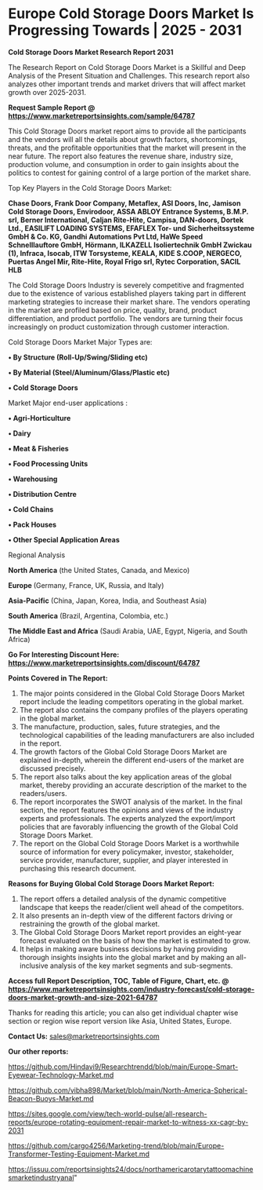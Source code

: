 # Europe Cold Storage Doors Market Is Progressing Towards | 2025 - 2031

<strong>Cold Storage Doors Market Research Report 2031</strong>

The Research Report on Cold Storage Doors Market is a Skillful and Deep Analysis of the Present Situation and Challenges. This research report also analyzes other important trends and market drivers that will affect market growth over 2025-2031.

<strong>Request Sample Report @ <a href=https://www.marketreportsinsights.com/sample/64787>https://www.marketreportsinsights.com/sample/64787</a></strong>

This Cold Storage Doors market report aims to provide all the participants and the vendors will all the details about growth factors, shortcomings, threats, and the profitable opportunities that the market will present in the near future. The report also features the revenue share, industry size, production volume, and consumption in order to gain insights about the politics to contest for gaining control of a large portion of the market share.

Top Key Players in the Cold Storage Doors Market:

<strong>Chase Doors, Frank Door Company, Metaflex, ASI Doors, Inc, Jamison Cold Storage Doors, Envirodoor, ASSA ABLOY Entrance Systems, B.M.P. srl, Berner International, Caljan Rite-Hite, Campisa, DAN-doors, Dortek Ltd., EASILIFT LOADING SYSTEMS, EFAFLEX Tor- und Sicherheitssysteme GmbH & Co. KG, Gandhi Automations Pvt Ltd, HaWe Speed Schnelllauftore GmbH, Hörmann, ILKAZELL Isoliertechnik GmbH Zwickau (1), Infraca, Isocab, ITW Torsysteme, KEALA, KIDE S.COOP, NERGECO, Puertas Angel Mir, Rite-Hite, Royal Frigo srl, Rytec Corporation, SACIL HLB</strong>

The Cold Storage Doors Industry is severely competitive and fragmented due to the existence of various established players taking part in different marketing strategies to increase their market share. The vendors operating in the market are profiled based on price, quality, brand, product differentiation, and product portfolio. The vendors are turning their focus increasingly on product customization through customer interaction.

Cold Storage Doors Market Major Types are:

<strong>• By Structure (Roll-Up/Swing/Sliding etc)

• By Material (Steel/Aluminum/Glass/Plastic etc)

• Cold Storage Doors</strong>

Market Major end-user applications :

<strong>• Agri-Horticulture

• Dairy

• Meat & Fisheries

• Food Processing Units

• Warehousing

• Distribution Centre

• Cold Chains

• Pack Houses

• Other Special Application Areas</strong>

Regional Analysis

</u><strong><b>North America</b></strong> (the United States, Canada, and Mexico)

<strong><b>Europe </b></strong>(Germany, France, UK, Russia, and Italy)

<strong><b>Asia-Pacific</b></strong> (China, Japan, Korea, India, and Southeast Asia)

<strong><b>South America</b></strong> (Brazil, Argentina, Colombia, etc.)

<strong><b>The Middle East and Africa</b></strong> (Saudi Arabia, UAE, Egypt, Nigeria, and South Africa)

<strong>Go For Interesting Discount Here: <a href=https://www.marketreportsinsights.com/discount/64787>https://www.marketreportsinsights.com/discount/64787</a></strong>

<strong>Points Covered in The Report:</strong>
<ol>
  <li>The major points considered in the Global Cold Storage Doors Market report include the leading competitors operating in the global market.</li>
  <li>The report also contains the company profiles of the players operating in the global market.</li>
  <li>The manufacture, production, sales, future strategies, and the technological capabilities of the leading manufacturers are also included in the report.</li>
  <li>The growth factors of the Global Cold Storage Doors Market are explained in-depth, wherein the different end-users of the market are discussed precisely.</li>
  <li>The report also talks about the key application areas of the global market, thereby providing an accurate description of the market to the readers/users.</li>
  <li>The report incorporates the SWOT analysis of the market. In the final section, the report features the opinions and views of the industry experts and professionals. The experts analyzed the export/import policies that are favorably influencing the growth of the Global Cold Storage Doors Market.</li>
  <li>The report on the Global Cold Storage Doors Market is a worthwhile source of information for every policymaker, investor, stakeholder, service provider, manufacturer, supplier, and player interested in purchasing this research document.</li>
</ol>
<strong>Reasons for Buying Global Cold Storage Doors Market Report:</strong>

<ol>
  <li>The report offers a detailed analysis of the dynamic competitive landscape that keeps the reader/client well ahead of the competitors.</li>
  <li>It also presents an in-depth view of the different factors driving or restraining the growth of the global market.</li>
  <li>The Global Cold Storage Doors Market report provides an eight-year forecast evaluated on the basis of how the market is estimated to grow.</li>
  <li>It helps in making aware business decisions by having providing thorough insights insights into the global market and by making an all-inclusive analysis of the key market segments and sub-segments.</li>
</ol>
<strong>Access full Report Description, TOC, Table of Figure, Chart, etc. @ <a href=https://www.marketreportsinsights.com/industry-forecast/cold-storage-doors-market-growth-and-size-2021-64787>https://www.marketreportsinsights.com/industry-forecast/cold-storage-doors-market-growth-and-size-2021-64787</a></strong>


Thanks for reading this article; you can also get individual chapter wise section or region wise report version like Asia, United States, Europe.

<strong>Contact Us:</strong>
sales@marketreportsinsights.com

<strong>Our other reports:</strong>

<a href=https://github.com/Hindavi9/Researchtrendd/blob/main/Europe-Smart-Eyewear-Technology-Market.md>https://github.com/Hindavi9/Researchtrendd/blob/main/Europe-Smart-Eyewear-Technology-Market.md</a>

<a href=https://github.com/vibha898/Market/blob/main/North-America-Spherical-Beacon-Buoys-Market.md>https://github.com/vibha898/Market/blob/main/North-America-Spherical-Beacon-Buoys-Market.md</a>

<a href=https://sites.google.com/view/tech-world-pulse/all-research-reports/europe-rotating-equipment-repair-market-to-witness-xx-cagr-by-2031>https://sites.google.com/view/tech-world-pulse/all-research-reports/europe-rotating-equipment-repair-market-to-witness-xx-cagr-by-2031</a>

<a href=https://github.com/cargo4256/Marketing-trend/blob/main/Europe-Transformer-Testing-Equipment-Market.md>https://github.com/cargo4256/Marketing-trend/blob/main/Europe-Transformer-Testing-Equipment-Market.md</a>

<a href=https://issuu.com/reportsinsights24/docs/northamericarotarytattoomachinesmarketindustryanal>https://issuu.com/reportsinsights24/docs/northamericarotarytattoomachinesmarketindustryanal</a>"
